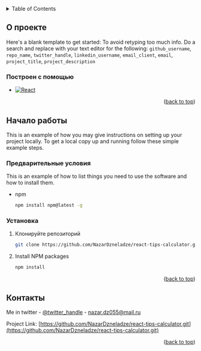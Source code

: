 <a name="readme-top"></a>

<!-- TABLE OF CONTENTS -->
<details>
  <summary>Table of Contents</summary>
  <ol>
    <li>
      <a href="#о-проекте">О проекте</a>
      <ul>
        <li><a href="#построен-с-помощью">Построен с помощью</a></li>
      </ul>
    </li>
    <li>
      <a href="#начало-работы">Начало работы</a>
      <ul>
        <li><a href="#предварительные-условия">Предварительные условия</a></li>
        <li><a href="#установка">Установка</a></li>
      </ul>
    </li>
    <li><a href="#контакты">Контакты</a></li>
  </ol>
</details>

<!-- ABOUT THE PROJECT -->

## О проекте

Here's a blank template to get started: To avoid retyping too much info. Do a search and replace with your text editor for the following: `github_username`, `repo_name`, `twitter_handle`, `linkedin_username`, `email_client`, `email`, `project_title`, `project_description`

### Построен с помощью

- [![React][react.js]][react-url]

<p align="right">(<a href="#readme-top">back to top</a>)</p>

<!-- GETTING STARTED -->

## Начало работы

This is an example of how you may give instructions on setting up your project locally.
To get a local copy up and running follow these simple example steps.

### Предварительные условия

This is an example of how to list things you need to use the software and how to install them.

- npm
  ```sh
  npm install npm@latest -g
  ```

### Установка

1. Клонируйте репозиторий
   ```sh
   git clone https://github.com/NazarDzneladze/react-tips-calculator.git
   ```
2. Install NPM packages
   ```sh
   npm install
   ```

<p align="right">(<a href="#readme-top">back to top</a>)</p>

<!-- CONTACT -->

## Контакты

Me in twitter - [@twitter_handle](https://twitter.com/twitter_handle) - nazar.dz055@mail.ru

Project Link: [https://github.com/NazarDzneladze/react-tips-calculator.git](https://github.com/NazarDzneladze/react-tips-calculator.git)

<p align="right">(<a href="#readme-top">back to top</a>)</p>

<!-- MARKDOWN LINKS & IMAGES -->
<!-- https://www.markdownguide.org/basic-syntax/#reference-style-links -->

[product-screenshot]: images/screenshot.png
[react.js]: https://img.shields.io/badge/React-20232A?style=for-the-badge&logo=react&logoColor=61DAFB
[react-url]: https://reactjs.org/
